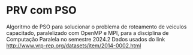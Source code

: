# PRV com PSO
Algoritmo de PSO para solucionar o problema de roteamento de veiculos capacitado, paralelizado com OpenMP e MPI, para a disciplina de Computação Paralela no semestre 2024.2
Dados usados do link http://www.vrp-rep.org/datasets/item/2014-0002.html
